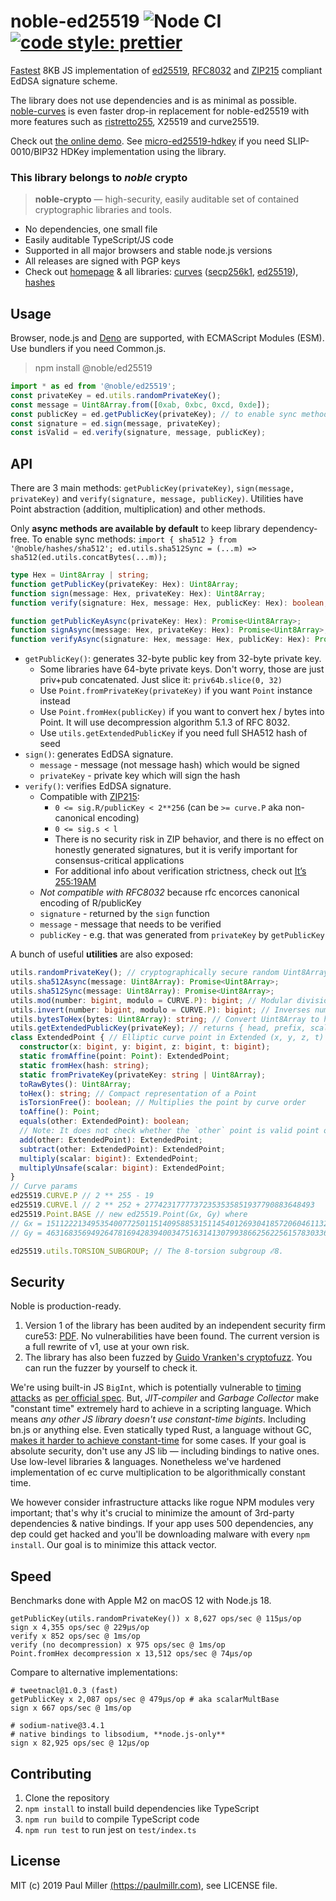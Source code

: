 # noble-ed25519 ![Node CI](https://github.com/paulmillr/noble-ed25519/workflows/Node%20CI/badge.svg) [![code style: prettier](https://img.shields.io/badge/code_style-prettier-ff69b4.svg?style=flat-square)](https://github.com/prettier/prettier)

[Fastest](#speed) 8KB JS implementation of [ed25519](https://en.wikipedia.org/wiki/EdDSA),
[RFC8032](https://tools.ietf.org/html/rfc8032) and [ZIP215](https://zips.z.cash/zip-0215)
compliant EdDSA signature scheme.

The library does not use dependencies and is as minimal as possible. [noble-curves](https://github.com/paulmillr/noble-curves) is even faster drop-in replacement for noble-ed25519 with more features such as [ristretto255](https://datatracker.ietf.org/doc/html/draft-irtf-cfrg-ristretto255-decaf448), X25519 and curve25519.

Check out [the online demo](https://paulmillr.com/noble/). See [micro-ed25519-hdkey](https://github.com/paulmillr/ed25519-hdkey) if you need SLIP-0010/BIP32 HDKey implementation using the library.

### This library belongs to _noble_ crypto

> **noble-crypto** — high-security, easily auditable set of contained cryptographic libraries and tools.

- No dependencies, one small file
- Easily auditable TypeScript/JS code
- Supported in all major browsers and stable node.js versions
- All releases are signed with PGP keys
- Check out [homepage](https://paulmillr.com/noble/) & all libraries:
  [curves](https://github.com/paulmillr/noble-curves)
  ([secp256k1](https://github.com/paulmillr/noble-secp256k1),
  [ed25519](https://github.com/paulmillr/noble-ed25519)),
  [hashes](https://github.com/paulmillr/noble-hashes)

## Usage

Browser, node.js and [Deno](https://deno.land) are supported, with ECMAScript Modules (ESM).
Use bundlers if you need Common.js.

> npm install @noble/ed25519

```js
import * as ed from '@noble/ed25519';
const privateKey = ed.utils.randomPrivateKey();
const message = Uint8Array.from([0xab, 0xbc, 0xcd, 0xde]);
const publicKey = ed.getPublicKey(privateKey); // to enable sync methods, see below
const signature = ed.sign(message, privateKey);
const isValid = ed.verify(signature, message, publicKey);
```

## API

There are 3 main methods: `getPublicKey(privateKey)`, `sign(message, privateKey)` and `verify(signature, message, publicKey)`. Utilities have Point abstraction (addition, multiplication) and other
methods.

Only **async methods are available by default** to keep library dependency-free.
To enable sync methods: `import { sha512 } from '@noble/hashes/sha512'; ed.utils.sha512Sync = (...m) => sha512(ed.utils.concatBytes(...m));`

```typescript
type Hex = Uint8Array | string;
function getPublicKey(privateKey: Hex): Uint8Array;
function sign(message: Hex, privateKey: Hex): Uint8Array;
function verify(signature: Hex, message: Hex, publicKey: Hex): boolean;

function getPublicKeyAsync(privateKey: Hex): Promise<Uint8Array>;
function signAsync(message: Hex, privateKey: Hex): Promise<Uint8Array>;
function verifyAsync(signature: Hex, message: Hex, publicKey: Hex): Promise<boolean>;
```

- `getPublicKey()`: generates 32-byte public key from 32-byte private key.
    - Some libraries have 64-byte private keys. Don't worry, those are just priv+pub concatenated.
      Just slice it: `priv64b.slice(0, 32)`
    - Use `Point.fromPrivateKey(privateKey)` if you want `Point` instance instead
    - Use `Point.fromHex(publicKey)` if you want to convert hex / bytes into Point.
      It will use decompression algorithm 5.1.3 of RFC 8032.
    - Use `utils.getExtendedPublicKey` if you need full SHA512 hash of seed
- `sign()`: generates EdDSA signature.
    - `message` - message (not message hash) which would be signed
    - `privateKey` - private key which will sign the hash
- `verify()`: verifies EdDSA signature.
    - Compatible with [ZIP215](https://zips.z.cash/zip-0215):
        - `0 <= sig.R/publicKey < 2**256` (can be `>= curve.P` aka non-canonical encoding)
        - `0 <= sig.s < l`
        - There is no security risk in ZIP behavior, and there is no effect on honestly generated signatures, but it is verify important for consensus-critical applications
        - For additional info about verification strictness, check out [It’s 255:19AM](https://hdevalence.ca/blog/2020-10-04-its-25519am)
    - _Not compatible with RFC8032_ because rfc encorces canonical encoding of R/publicKey
    - `signature` - returned by the `sign` function
    - `message` - message that needs to be verified
    - `publicKey` - e.g. that was generated from `privateKey` by `getPublicKey`

A bunch of useful **utilities** are also exposed:

```typescript
utils.randomPrivateKey(); // cryptographically secure random Uint8Array
utils.sha512Async(message: Uint8Array): Promise<Uint8Array>;
utils.sha512Sync(message: Uint8Array): Promise<Uint8Array>;
utils.mod(number: bigint, modulo = CURVE.P): bigint; // Modular division
utils.invert(number: bigint, modulo = CURVE.P): bigint; // Inverses number over modulo
utils.bytesToHex(bytes: Uint8Array): string; // Convert Uint8Array to hex string
utils.getExtendedPublicKey(privateKey); // returns { head, prefix, scalar, point, pointBytes }
class ExtendedPoint { // Elliptic curve point in Extended (x, y, z, t) coordinates.
  constructor(x: bigint, y: bigint, z: bigint, t: bigint);
  static fromAffine(point: Point): ExtendedPoint;
  static fromHex(hash: string);
  static fromPrivateKey(privateKey: string | Uint8Array);
  toRawBytes(): Uint8Array;
  toHex(): string; // Compact representation of a Point
  isTorsionFree(): boolean; // Multiplies the point by curve order
  toAffine(): Point;
  equals(other: ExtendedPoint): boolean;
  // Note: It does not check whether the `other` point is valid point on curve.
  add(other: ExtendedPoint): ExtendedPoint;
  subtract(other: ExtendedPoint): ExtendedPoint;
  multiply(scalar: bigint): ExtendedPoint;
  multiplyUnsafe(scalar: bigint): ExtendedPoint;
}
// Curve params
ed25519.CURVE.P // 2 ** 255 - 19
ed25519.CURVE.l // 2 ** 252 + 27742317777372353535851937790883648493
ed25519.Point.BASE // new ed25519.Point(Gx, Gy) where
// Gx = 15112221349535400772501151409588531511454012693041857206046113283949847762202n
// Gy = 46316835694926478169428394003475163141307993866256225615783033603165251855960n;

ed25519.utils.TORSION_SUBGROUP; // The 8-torsion subgroup ℰ8.
```

## Security

Noble is production-ready.

1. Version 1 of the library has been audited by an independent security firm cure53: [PDF](https://cure53.de/pentest-report_ed25519.pdf). No vulnerabilities have been found. The current version is a full rewrite of v1, use at your own risk.
2. The library has also been fuzzed by [Guido Vranken's cryptofuzz](https://github.com/guidovranken/cryptofuzz). You can run the fuzzer by yourself to check it.

We're using built-in JS `BigInt`, which is potentially vulnerable to [timing attacks](https://en.wikipedia.org/wiki/Timing_attack) as [per official spec](https://developer.mozilla.org/en-US/docs/Web/JavaScript/Reference/Global_Objects/BigInt#cryptography). But, _JIT-compiler_ and _Garbage Collector_ make "constant time" extremely hard to achieve in a scripting language. Which means _any other JS library doesn't use constant-time bigints_. Including bn.js or anything else. Even statically typed Rust, a language without GC, [makes it harder to achieve constant-time](https://www.chosenplaintext.ca/open-source/rust-timing-shield/security) for some cases. If your goal is absolute security, don't use any JS lib — including bindings to native ones. Use low-level libraries & languages. Nonetheless we've hardened implementation of ec curve multiplication to be algorithmically constant time.

We however consider infrastructure attacks like rogue NPM modules very important; that's why it's crucial to minimize the amount of 3rd-party dependencies & native bindings. If your app uses 500 dependencies, any dep could get hacked and you'll be downloading malware with every `npm install`. Our goal is to minimize this attack vector.

## Speed

Benchmarks done with Apple M2 on macOS 12 with Node.js 18.

    getPublicKey(utils.randomPrivateKey()) x 8,627 ops/sec @ 115μs/op
    sign x 4,355 ops/sec @ 229μs/op
    verify x 852 ops/sec @ 1ms/op
    verify (no decompression) x 975 ops/sec @ 1ms/op
    Point.fromHex decompression x 13,512 ops/sec @ 74μs/op

Compare to alternative implementations:

    # tweetnacl@1.0.3 (fast)
    getPublicKey x 2,087 ops/sec @ 479μs/op # aka scalarMultBase
    sign x 667 ops/sec @ 1ms/op

    # sodium-native@3.4.1
    # native bindings to libsodium, **node.js-only**
    sign x 82,925 ops/sec @ 12μs/op

## Contributing

1. Clone the repository
2. `npm install` to install build dependencies like TypeScript
3. `npm run build` to compile TypeScript code
4. `npm run test` to run jest on `test/index.ts`

## License

MIT (c) 2019 Paul Miller [(https://paulmillr.com)](https://paulmillr.com), see LICENSE file.
